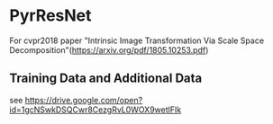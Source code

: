 # PyrResNet
For cvpr2018 paper "Intrinsic Image Transformation Via Scale Space Decomposition"(https://arxiv.org/pdf/1805.10253.pdf)


## Training Data and Additional Data
see https://drive.google.com/open?id=1gcNSwkDSQCwr8CezgRvL0WOX9wetlFIk


